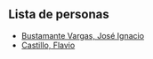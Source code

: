 ## Lista de personas

- [Bustamante Vargas, José Ignacio](Personas/jose.ignacio.bustamante.md)
- [Castillo, Flavio](Personas/flavio.castillo.md)